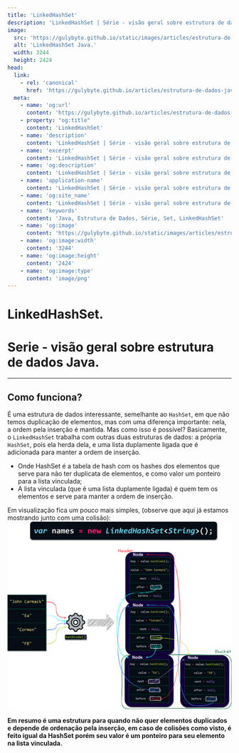 ```yaml
---
title: 'LinkedHashSet'
description: 'LinkedHashSet | Série - visão geral sobre estrutura de dados Java.'
image:
  src: 'https://gulybyte.github.io/static/images/articles/estrutura-de-dados-java/linked-hash-set-colisao.png'
  alt: 'LinkedHashSet Java.'
  width: 3244
  height: 2424
head:
  link:
    - rel: 'canonical'
      href: 'https://gulybyte.github.io/articles/estrutura-de-dados-java'
  meta:
    - name: 'og:url'
      content: 'https://gulybyte.github.io/articles/estrutura-de-dados-java'
    - property: "og:title"
      content: 'LinkedHashSet'
    - name: 'description'
      content: 'LinkedHashSet | Série - visão geral sobre estrutura de dados Java.'
    - name: 'excerpt'
      content: 'LinkedHashSet | Série - visão geral sobre estrutura de dados Java.'
    - name: 'og:description'
      content: 'LinkedHashSet | Série - visão geral sobre estrutura de dados Java.'
    - name: 'application-name'
      content: 'LinkedHashSet | Série - visão geral sobre estrutura de dados Java.'
    - name: 'og:site_name'
      content: 'LinkedHashSet | Série - visão geral sobre estrutura de dados Java.'
    - name: 'keywords'
      content: 'Java, Estrutura de Dados, Série, Set, LinkedHashSet'
    - name: 'og:image'
      content: 'https://gulybyte.github.io/static/images/articles/estrutura-de-dados-java/linked-hash-set-colisao.png'
    - name: 'og:image:width'
      content: '3244'
    - name: 'og:image:height'
      content: '2424'
    - name: 'og:image:type'
      content: 'image/png'
---
```


# LinkedHashSet.

<h1 style="text-align: left; padding: 0em 0em !important; font-size: 2em">Serie - visão geral sobre estrutura de dados Java.</h1>

---

## Como funciona?

É uma estrutura de dados interessante, semelhante ao `HashSet`, em que não temos duplicação de elementos, mas com uma diferença importante: nela, a ordem pela inserção é mantida. Mas como isso é possível? Basicamente, o `LinkedHashSet` trabalha com outras duas estruturas de dados: a própria `HashSet`, pois ela herda dela, e uma lista duplamente ligada que é adicionada para manter a ordem de inserção.

- Onde HashSet é a tabela de hash com os hashes dos elementos que serve para não ter duplicata de elementos, e como valor um ponteiro para a lista vinculada;
- A lista vinculada (que é uma lista duplamente ligada) é quem tem os elementos e serve para manter a ordem de inserção.

Em visualização fica um pouco mais simples, (observe que aqui já estamos mostrando junto com uma colisão):
![LinkedHashSet Colisão Java](/static/images/articles/estrutura-de-dados-java/linked-hash-set-colisao.png)

**Em resumo é uma estrutura para quando não quer elementos duplicados e depende de ordenação pela inserção, em caso de colisões como visto, é feito igual da HashSet porém seu valor é um ponteiro para seu elemento na lista vinculada.**
